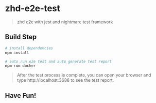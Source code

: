 # zhd-e2e-test

>zhd e2e with jest and nightmare test framework

## Build Step

``` bash
# install dependencies
npm install

# auto run e2e test and auto generate test report
npm run docker

```

> After the test process is complete, you can open your browser and type http://localhost:3688 to see the test report.

## Have Fun!


